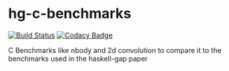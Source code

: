 # hg-c-benchmarks
[![Build Status](https://travis-ci.org/fendor/hg-c-benchmarks.svg?branch=master)](https://travis-ci.org/fendor/hg-c-benchmarks)
[![Codacy Badge](https://api.codacy.com/project/badge/Grade/ce1a9657132149c4bd804b9777dda0c9)](https://www.codacy.com/app/fendor/hg-c-benchmarks?utm_source=github.com&utm_medium=referral&utm_content=fendor/hg-c-benchmarks&utm_campaign=badger)

C Benchmarks like nbody and 2d convolution to compare it to the benchmarks used in the haskell-gap paper
